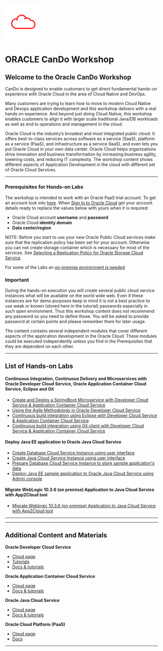 ![](common/images/customer.logo.png)
---
# ORACLE CanDo Workshop #



## Welcome to the Oracle CanDo Workshop ##

CanDo is designed to enable customers to get direct fundamental hands-on experience with Oracle Cloud in the area of Cloud Native and DevOps.

Many customers are trying to learn how to move to modern Cloud Native and Devops application development and this workshop delivers with a real hands on experience. And beyond just doing Cloud Native, this workshop enables customers to align it with larger scale traditional Java/DB workloads as well as end to operations and management in the cloud.

Oracle Cloud is the industry’s broadest and most integrated public cloud. It offers best-in-class services across software as a service (SaaS), platform as a service (PaaS), and infrastructure as a service (IaaS), and even lets you put Oracle Cloud in your own data center. Oracle Cloud helps organizations drive innovation and business transformation by increasing business agility, lowering costs, and reducing IT complexity. The workshop content shows different aspects of Application Development in the cloud with different set of Oracle Cloud Services.

---

### Prerequisites for Hands-on Labs ###

The workshop is intended to work with an Oracle PaaS trial account. To get an account look into [here](common/request.for.trial.md). When [Sign In to Oracle Cloud](common/sign.in.to.oracle.cloud.md) get your account details ready to replace the values below with yours when it is required:

+ Oracle Cloud account **username** and **password**
+ Oracle Cloud **identity domain**
+ **Data center/region**

NOTE: Before you start to use your new Oracle Public Cloud services make sure that the replication policy has been set for your account. Otherwise you can not create storage container which is necessary for most of the services. See [Selecting a Replication Policy for Oracle Storage Cloud Service](https://docs.oracle.com/en/cloud/iaas/storage-cloud/cssto/selecting-replication-policy-your-service-instance.html).

For some of the Labs an [on-premise environment is needed](common/vbox.vm.md)

### Important ###

During the hands-on execution you will create several public cloud service instances what will be available on the world wide web. Even if these instances are for demo purposes keep in mind it is not a best practice to use weak or known (stored here in the tutorial) passwords especially in such open environment. Thus this workshop content does not recommend any password so you need to define those. You will be asked to provide password at certain points and please remember them  for  later usage.

The content contains several independent modules that cover different aspects of the application development in the Oracle Cloud. These modules could be executed independently unless you find in the Prerequisites that they are dependent on each other.

----

## List of Hands-on Labs ##


#### Continuous Integration, Continuous Delivery and Microservices with Oracle Developer Cloud Service, Oracle Application Container Cloud Service, Eclipse and Git ####

+ [Create and Deploy a SpringBoot Microservice with Developer Cloud Service & Application Container Cloud Service](springboot-sample/README.md)
+ [Using the Agile Methodology in Oracle Developer Cloud Service](agile/README.md)
+ [Continuous build integration using Eclipse with Developer Cloud Service & Application Container Cloud Service](oepe/README.md)
+ [Continuous build integration using Git client with Developer Cloud Service & Application Container Cloud Service](gitclient/README.md)


#### Deploy Java EE application to Oracle Java Cloud Service ####

+ [Create Database Cloud Service Instance using user interface](dbcs-create/README.md)
+ [Create Java Cloud Service Instance using user interface](jcs-create/README.md)
+ [Prepare Database Cloud Service Instance to store sample application's data](dbcs-prepare/README.md)
+ [Deploy Java EE sample application to Oracle Java Cloud Service using Admin console](jcs-deploy/README.md)


#### Migrate WebLogic 10.3.6 (on premise) Application to Java Cloud Service with App2Cloud tool ####

+ [Migrate Weblogic 10.3.6 (on premise) Application to Java Cloud Service with App2Cloud tool](app-2-cloud/README.md)


---
---


## Additional Content and Materials ##

**Oracle Developer Cloud Service**
+ [Cloud page](https://cloud.oracle.com/en_US/developer-service)
+ [Tutorials](https://cloud.oracle.com/en_US/developer-service/tutorials)
+ [Docs & tutorials](http://docs.oracle.com/en/cloud/paas/developer-cloud/tutorials.html)

**Oracle Application Container Cloud Service**
+ [Cloud page](https://cloud.oracle.com/en_US/application-container-cloud)
+ [Docs & tutorials](http://docs.oracle.com/en/cloud/paas/app-container-cloud/index.html)

**Oracle Java Cloud Service**
+ [Cloud page](https://cloud.oracle.com/en_US/java)
+ [Docs & tutorials](http://docs.oracle.com/en/cloud/paas/java-cloud/tutorials.html)

**Oracle Cloud Platform (PaaS)**
+ [Cloud page](https://cloud.oracle.com/en_US/paas)
+ [Docs](http://docs.oracle.com/en/cloud/paas/index.html)

---
